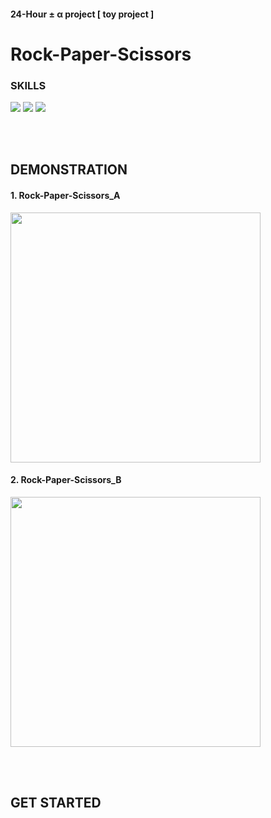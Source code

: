 #### 24-Hour ± α  project [ toy project ]
# Rock-Paper-Scissors

### SKILLS
<div>
  <img src="https://img.shields.io/badge/HTML5-E34F26?style=flat-square&logo=html5&logoColor=white">
  <img src="https://img.shields.io/badge/CSS3-1572B6?style=flat-square&logo=css3&logoColor=white">
  <img src="https://img.shields.io/badge/JavaScript-F7DF1E?style=flat-square&logo=javascript&logoColor=white">
</div>

<br><br>

## DEMONSTRATION

#### 1. Rock-Paper-Scissors_A
<img src="https://github.com/user-attachments/assets/dd4f277a-1d22-465d-b6c0-ac1606c16d72" height="400px">

#### 2. Rock-Paper-Scissors_B
<img src="https://github.com/user-attachments/assets/e5099346-afd7-4b71-88bb-e982b2e1b4bc" height="400px">

<br><br>

## GET STARTED

